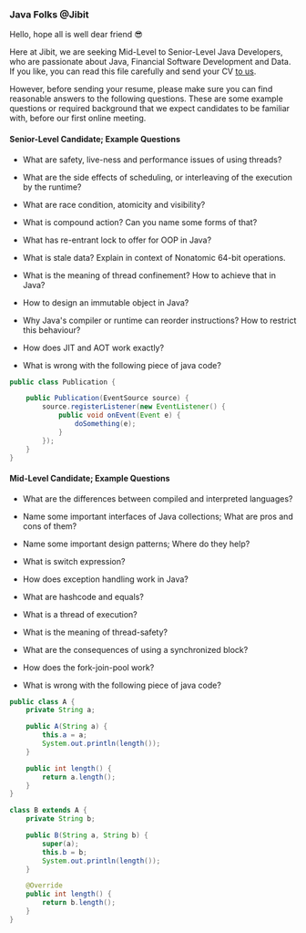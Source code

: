 ### Java Folks @Jibit

Hello, hope all is well dear friend 😎

Here at Jibit, we are seeking Mid-Level to Senior-Level Java Developers, who are passionate about Java, Financial
Software Development and Data. If you like, you can read this file carefully and send your CV
[to us](https://career.hrcando.ir/co/IvanRayanPayam).

However, before sending your resume, please make sure you can find reasonable answers to the following questions. These
are some example questions or required background that we expect candidates to be familiar with, before our first online
meeting.

#### Senior-Level Candidate; Example Questions

- What are safety, live-ness and performance issues of using threads?

- What are the side effects of scheduling, or interleaving of the execution by the runtime?

- What are race condition, atomicity and visibility?

- What is compound action? Can you name some forms of that?

- What has re-entrant lock to offer for OOP in Java?

- What is stale data? Explain in context of Nonatomic 64-bit operations.

- What is the meaning of thread confinement? How to achieve that in Java?

- How to design an immutable object in Java?

- Why Java's compiler or runtime can reorder instructions? How to restrict this behaviour?

- How does JIT and AOT work exactly?

- What is wrong with the following piece of java code?

```java
public class Publication {

    public Publication(EventSource source) {
        source.registerListener(new EventListener() {
            public void onEvent(Event e) {
                doSomething(e);
            }
        });
    }
}
```

#### Mid-Level Candidate; Example Questions

- What are the differences between compiled and interpreted languages?

- Name some important interfaces of Java collections; What are pros and cons of them?

- Name some important design patterns; Where do they help?

- What is switch expression?

- How does exception handling work in Java?

- What are hashcode and equals?

- What is a thread of execution?

- What is the meaning of thread-safety?

- What are the consequences of using a synchronized block?

- How does the fork-join-pool work?

- What is wrong with the following piece of java code?

```java
public class A {
    private String a;

    public A(String a) {
        this.a = a;
        System.out.println(length());
    }

    public int length() {
        return a.length();
    }
}

class B extends A {
    private String b;

    public B(String a, String b) {
        super(a);
        this.b = b;
        System.out.println(length());
    }

    @Override
    public int length() {
        return b.length();
    }
}
```
